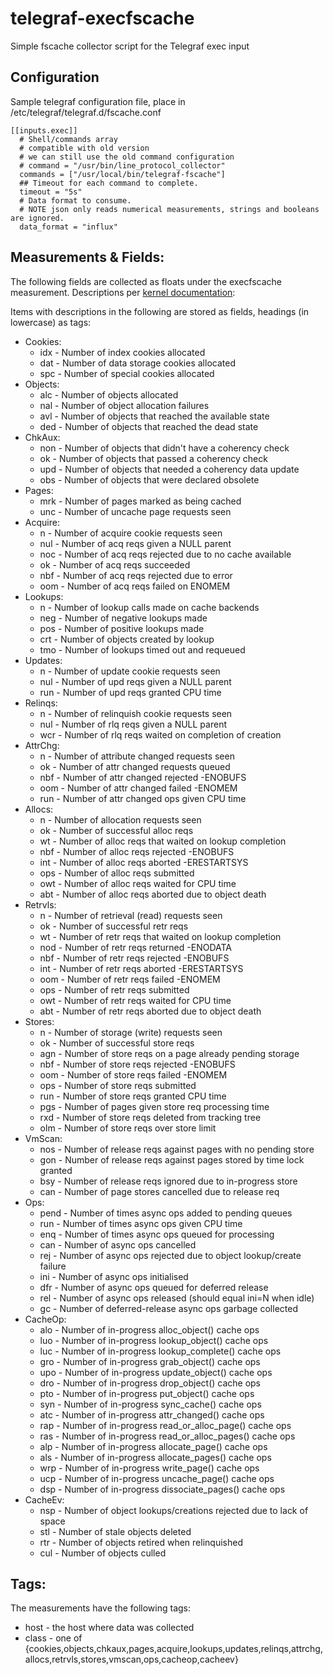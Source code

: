 # telegraf-execfscache
Simple fscache collector script for the Telegraf exec input
## Configuration
Sample telegraf configuration file, place in /etc/telegraf/telegraf.d/fscache.conf

```
[[inputs.exec]]
  # Shell/commands array
  # compatible with old version
  # we can still use the old command configuration
  # command = "/usr/bin/line_protocol_collector"
  commands = ["/usr/local/bin/telegraf-fscache"]
  ## Timeout for each command to complete.
  timeout = "5s"
  # Data format to consume.
  # NOTE json only reads numerical measurements, strings and booleans are ignored.
  data_format = "influx"

```
## Measurements & Fields:
The following fields are collected as floats under the execfscache measurement. Descriptions per [kernel documentation](https://www.kernel.org/doc/Documentation/filesystems/caching/fscache.txt):

Items with descriptions in the following are stored as fields, headings (in lowercase) as tags:
  * Cookies:
    * idx -  Number of index cookies allocated
    * dat -  Number of data storage cookies allocated
    * spc -  Number of special cookies allocated
  * Objects:
    * alc -  Number of objects allocated
    * nal -  Number of object allocation failures
    * avl -  Number of objects that reached the available state
    * ded -  Number of objects that reached the dead state
  * ChkAux:
    * non -  Number of objects that didn't have a coherency check
    * ok -  Number of objects that passed a coherency check
    * upd -  Number of objects that needed a coherency data update
    * obs -  Number of objects that were declared obsolete
  * Pages:
    * mrk -  Number of pages marked as being cached
    * unc -  Number of uncache page requests seen
  * Acquire:
    * n -  Number of acquire cookie requests seen
    * nul -  Number of acq reqs given a NULL parent
    * noc -  Number of acq reqs rejected due to no cache available
    * ok -  Number of acq reqs succeeded
    * nbf -  Number of acq reqs rejected due to error
    * oom -  Number of acq reqs failed on ENOMEM
  * Lookups:
    * n -  Number of lookup calls made on cache backends
    * neg -  Number of negative lookups made
    * pos -  Number of positive lookups made
    * crt -  Number of objects created by lookup
    * tmo -  Number of lookups timed out and requeued
  * Updates:
    * n -  Number of update cookie requests seen
    * nul -  Number of upd reqs given a NULL parent
    * run -  Number of upd reqs granted CPU time
  * Relinqs:
    * n -  Number of relinquish cookie requests seen
    * nul -  Number of rlq reqs given a NULL parent
    * wcr -  Number of rlq reqs waited on completion of creation
  * AttrChg:
    * n -  Number of attribute changed requests seen
    * ok -  Number of attr changed requests queued
    * nbf -  Number of attr changed rejected -ENOBUFS
    * oom -  Number of attr changed failed -ENOMEM
    * run -  Number of attr changed ops given CPU time
  * Allocs:
    * n -  Number of allocation requests seen
    * ok -  Number of successful alloc reqs
    * wt -  Number of alloc reqs that waited on lookup completion
    * nbf -  Number of alloc reqs rejected -ENOBUFS
    * int -  Number of alloc reqs aborted -ERESTARTSYS
    * ops -  Number of alloc reqs submitted
    * owt -  Number of alloc reqs waited for CPU time
    * abt -  Number of alloc reqs aborted due to object death
  * Retrvls:
    * n -  Number of retrieval (read) requests seen
    * ok -  Number of successful retr reqs
    * wt -  Number of retr reqs that waited on lookup completion
    * nod -  Number of retr reqs returned -ENODATA
    * nbf -  Number of retr reqs rejected -ENOBUFS
    * int -  Number of retr reqs aborted -ERESTARTSYS
    * oom -  Number of retr reqs failed -ENOMEM
    * ops -  Number of retr reqs submitted
    * owt -  Number of retr reqs waited for CPU time
    * abt -  Number of retr reqs aborted due to object death
  * Stores:
    * n -  Number of storage (write) requests seen
    * ok -  Number of successful store reqs
    * agn -  Number of store reqs on a page already pending storage
    * nbf -  Number of store reqs rejected -ENOBUFS
    * oom -  Number of store reqs failed -ENOMEM
    * ops -  Number of store reqs submitted
    * run -  Number of store reqs granted CPU time
    * pgs -  Number of pages given store req processing time
    * rxd -  Number of store reqs deleted from tracking tree
    * olm -  Number of store reqs over store limit
  * VmScan:
    * nos -  Number of release reqs against pages with no pending store
    * gon -  Number of release reqs against pages stored by time lock granted
    * bsy -  Number of release reqs ignored due to in-progress store
    * can -  Number of page stores cancelled due to release req
  * Ops:
    * pend -  Number of times async ops added to pending queues
    * run -  Number of times async ops given CPU time
    * enq -  Number of times async ops queued for processing
    * can -  Number of async ops cancelled
    * rej -  Number of async ops rejected due to object lookup/create failure
    * ini -  Number of async ops initialised
    * dfr -  Number of async ops queued for deferred release
    * rel -  Number of async ops released (should equal ini=N when idle)
    * gc -  Number of deferred-release async ops garbage collected
  * CacheOp:
    * alo -  Number of in-progress alloc_object() cache ops
    * luo -  Number of in-progress lookup_object() cache ops
    * luc -  Number of in-progress lookup_complete() cache ops
    * gro -  Number of in-progress grab_object() cache ops
    * upo -  Number of in-progress update_object() cache ops
    * dro -  Number of in-progress drop_object() cache ops
    * pto -  Number of in-progress put_object() cache ops
    * syn -  Number of in-progress sync_cache() cache ops
    * atc -  Number of in-progress attr_changed() cache ops
    * rap -  Number of in-progress read_or_alloc_page() cache ops
    * ras -  Number of in-progress read_or_alloc_pages() cache ops
    * alp -  Number of in-progress allocate_page() cache ops
    * als -  Number of in-progress allocate_pages() cache ops
    * wrp -  Number of in-progress write_page() cache ops
    * ucp -  Number of in-progress uncache_page() cache ops
    * dsp -  Number of in-progress dissociate_pages() cache ops
  * CacheEv:
    * nsp -  Number of object lookups/creations rejected due to lack of space
    * stl -  Number of stale objects deleted
    * rtr -  Number of objects retired when relinquished
    * cul -  Number of objects culled

## Tags:
The measurements have the following tags:
  * host - the host where data was collected
  * class - one of {cookies,objects,chkaux,pages,acquire,lookups,updates,relinqs,attrchg,allocs,retrvls,stores,vmscan,ops,cacheop,cacheev}
